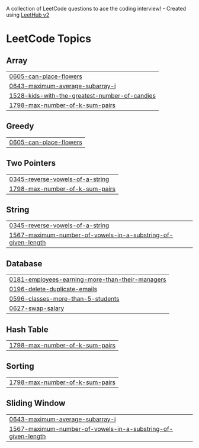 A collection of LeetCode questions to ace the coding interview! - Created using [LeetHub v2](https://github.com/arunbhardwaj/LeetHub-2.0)
<!---LeetCode Topics Start-->
# LeetCode Topics
## Array
|  |
| ------- |
| [0605-can-place-flowers](https://github.com/mehdi-raza99/LeetCode/tree/master/0605-can-place-flowers) |
| [0643-maximum-average-subarray-i](https://github.com/mehdi-raza99/LeetCode/tree/master/0643-maximum-average-subarray-i) |
| [1528-kids-with-the-greatest-number-of-candies](https://github.com/mehdi-raza99/LeetCode/tree/master/1528-kids-with-the-greatest-number-of-candies) |
| [1798-max-number-of-k-sum-pairs](https://github.com/mehdi-raza99/LeetCode/tree/master/1798-max-number-of-k-sum-pairs) |
## Greedy
|  |
| ------- |
| [0605-can-place-flowers](https://github.com/mehdi-raza99/LeetCode/tree/master/0605-can-place-flowers) |
## Two Pointers
|  |
| ------- |
| [0345-reverse-vowels-of-a-string](https://github.com/mehdi-raza99/LeetCode/tree/master/0345-reverse-vowels-of-a-string) |
| [1798-max-number-of-k-sum-pairs](https://github.com/mehdi-raza99/LeetCode/tree/master/1798-max-number-of-k-sum-pairs) |
## String
|  |
| ------- |
| [0345-reverse-vowels-of-a-string](https://github.com/mehdi-raza99/LeetCode/tree/master/0345-reverse-vowels-of-a-string) |
| [1567-maximum-number-of-vowels-in-a-substring-of-given-length](https://github.com/mehdi-raza99/LeetCode/tree/master/1567-maximum-number-of-vowels-in-a-substring-of-given-length) |
## Database
|  |
| ------- |
| [0181-employees-earning-more-than-their-managers](https://github.com/mehdi-raza99/LeetCode/tree/master/0181-employees-earning-more-than-their-managers) |
| [0196-delete-duplicate-emails](https://github.com/mehdi-raza99/LeetCode/tree/master/0196-delete-duplicate-emails) |
| [0596-classes-more-than-5-students](https://github.com/mehdi-raza99/LeetCode/tree/master/0596-classes-more-than-5-students) |
| [0627-swap-salary](https://github.com/mehdi-raza99/LeetCode/tree/master/0627-swap-salary) |
## Hash Table
|  |
| ------- |
| [1798-max-number-of-k-sum-pairs](https://github.com/mehdi-raza99/LeetCode/tree/master/1798-max-number-of-k-sum-pairs) |
## Sorting
|  |
| ------- |
| [1798-max-number-of-k-sum-pairs](https://github.com/mehdi-raza99/LeetCode/tree/master/1798-max-number-of-k-sum-pairs) |
## Sliding Window
|  |
| ------- |
| [0643-maximum-average-subarray-i](https://github.com/mehdi-raza99/LeetCode/tree/master/0643-maximum-average-subarray-i) |
| [1567-maximum-number-of-vowels-in-a-substring-of-given-length](https://github.com/mehdi-raza99/LeetCode/tree/master/1567-maximum-number-of-vowels-in-a-substring-of-given-length) |
<!---LeetCode Topics End-->